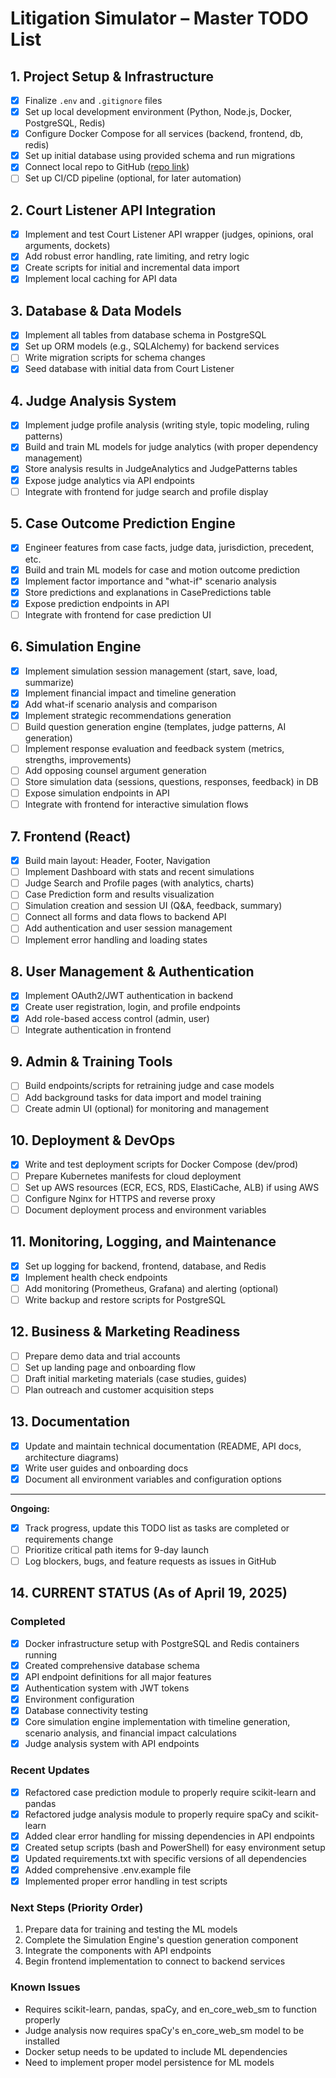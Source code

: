 # Litigation Simulator – Master TODO List

## 1. Project Setup & Infrastructure
- [x] Finalize `.env` and `.gitignore` files
- [x] Set up local development environment (Python, Node.js, Docker, PostgreSQL, Redis)
- [x] Configure Docker Compose for all services (backend, frontend, db, redis)
- [x] Set up initial database using provided schema and run migrations
- [x] Connect local repo to GitHub ([repo link](https://github.com/tony-42069/litigation-simulator.git))
- [ ] Set up CI/CD pipeline (optional, for later automation)

## 2. Court Listener API Integration
- [x] Implement and test Court Listener API wrapper (judges, opinions, oral arguments, dockets)
- [x] Add robust error handling, rate limiting, and retry logic
- [x] Create scripts for initial and incremental data import
- [x] Implement local caching for API data

## 3. Database & Data Models
- [x] Implement all tables from database schema in PostgreSQL
- [x] Set up ORM models (e.g., SQLAlchemy) for backend services
- [ ] Write migration scripts for schema changes
- [x] Seed database with initial data from Court Listener

## 4. Judge Analysis System
- [x] Implement judge profile analysis (writing style, topic modeling, ruling patterns)
- [x] Build and train ML models for judge analytics (with proper dependency management)
- [x] Store analysis results in JudgeAnalytics and JudgePatterns tables
- [x] Expose judge analytics via API endpoints
- [ ] Integrate with frontend for judge search and profile display

## 5. Case Outcome Prediction Engine
- [x] Engineer features from case facts, judge data, jurisdiction, precedent, etc.
- [x] Build and train ML models for case and motion outcome prediction
- [x] Implement factor importance and "what-if" scenario analysis
- [x] Store predictions and explanations in CasePredictions table
- [x] Expose prediction endpoints in API
- [ ] Integrate with frontend for case prediction UI

## 6. Simulation Engine
- [x] Implement simulation session management (start, save, load, summarize)
- [x] Implement financial impact and timeline generation
- [x] Add what-if scenario analysis and comparison
- [x] Implement strategic recommendations generation
- [ ] Build question generation engine (templates, judge patterns, AI generation)
- [ ] Implement response evaluation and feedback system (metrics, strengths, improvements)
- [ ] Add opposing counsel argument generation
- [ ] Store simulation data (sessions, questions, responses, feedback) in DB
- [ ] Expose simulation endpoints in API
- [ ] Integrate with frontend for interactive simulation flows

## 7. Frontend (React)
- [x] Build main layout: Header, Footer, Navigation
- [ ] Implement Dashboard with stats and recent simulations
- [ ] Judge Search and Profile pages (with analytics, charts)
- [ ] Case Prediction form and results visualization
- [ ] Simulation creation and session UI (Q&A, feedback, summary)
- [ ] Connect all forms and data flows to backend API
- [ ] Add authentication and user session management
- [ ] Implement error handling and loading states

## 8. User Management & Authentication
- [x] Implement OAuth2/JWT authentication in backend
- [x] Create user registration, login, and profile endpoints
- [x] Add role-based access control (admin, user)
- [ ] Integrate authentication in frontend

## 9. Admin & Training Tools
- [ ] Build endpoints/scripts for retraining judge and case models
- [ ] Add background tasks for data import and model training
- [ ] Create admin UI (optional) for monitoring and management

## 10. Deployment & DevOps
- [x] Write and test deployment scripts for Docker Compose (dev/prod)
- [ ] Prepare Kubernetes manifests for cloud deployment
- [ ] Set up AWS resources (ECR, ECS, RDS, ElastiCache, ALB) if using AWS
- [ ] Configure Nginx for HTTPS and reverse proxy
- [ ] Document deployment process and environment variables

## 11. Monitoring, Logging, and Maintenance
- [x] Set up logging for backend, frontend, database, and Redis
- [x] Implement health check endpoints
- [ ] Add monitoring (Prometheus, Grafana) and alerting (optional)
- [ ] Write backup and restore scripts for PostgreSQL

## 12. Business & Marketing Readiness
- [ ] Prepare demo data and trial accounts
- [ ] Set up landing page and onboarding flow
- [ ] Draft initial marketing materials (case studies, guides)
- [ ] Plan outreach and customer acquisition steps

## 13. Documentation
- [x] Update and maintain technical documentation (README, API docs, architecture diagrams)
- [x] Write user guides and onboarding docs
- [x] Document all environment variables and configuration options

---

**Ongoing:**
- [x] Track progress, update this TODO list as tasks are completed or requirements change
- [ ] Prioritize critical path items for 9-day launch
- [ ] Log blockers, bugs, and feature requests as issues in GitHub

## 14. CURRENT STATUS (As of April 19, 2025)

### Completed
- [x] Docker infrastructure setup with PostgreSQL and Redis containers running
- [x] Created comprehensive database schema
- [x] API endpoint definitions for all major features
- [x] Authentication system with JWT tokens
- [x] Environment configuration
- [x] Database connectivity testing
- [x] Core simulation engine implementation with timeline generation, scenario analysis, and financial impact calculations
- [x] Judge analysis system with API endpoints

### Recent Updates
- [x] Refactored case prediction module to properly require scikit-learn and pandas
- [x] Refactored judge analysis module to properly require spaCy and scikit-learn
- [x] Added clear error handling for missing dependencies in API endpoints
- [x] Created setup scripts (bash and PowerShell) for easy environment setup
- [x] Updated requirements.txt with specific versions of all dependencies
- [x] Added comprehensive .env.example file 
- [x] Implemented proper error handling in test scripts

### Next Steps (Priority Order)
1. Prepare data for training and testing the ML models
2. Complete the Simulation Engine's question generation component
3. Integrate the components with API endpoints
4. Begin frontend implementation to connect to backend services

### Known Issues
- Requires scikit-learn, pandas, spaCy, and en_core_web_sm to function properly
- Judge analysis now requires spaCy's en_core_web_sm model to be installed
- Docker setup needs to be updated to include ML dependencies
- Need to implement proper model persistence for ML models 